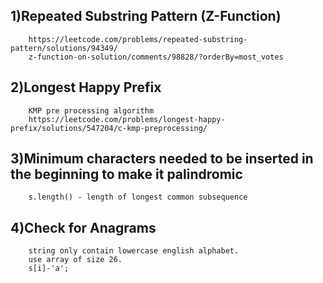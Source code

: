 ## 1)Repeated Substring Pattern (Z-Function)
        https://leetcode.com/problems/repeated-substring-pattern/solutions/94349/
        z-function-on-solution/comments/98828/?orderBy=most_votes

## 2)Longest Happy Prefix
        KMP pre processing algorithm
        https://leetcode.com/problems/longest-happy-prefix/solutions/547204/c-kmp-preprocessing/

## 3)Minimum characters needed to be inserted in the beginning to make it palindromic
        s.length() - length of longest common subsequence

## 4)Check for Anagrams
        string only contain lowercase english alphabet.
        use array of size 26.
        s[i]-'a';